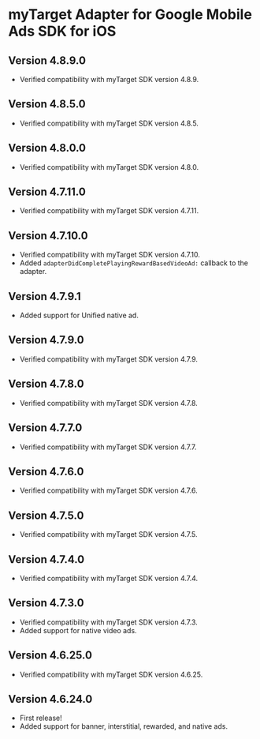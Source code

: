 # myTarget Adapter for Google Mobile Ads SDK for iOS

## Version 4.8.9.0
- Verified compatibility with myTarget SDK version 4.8.9.

## Version 4.8.5.0
- Verified compatibility with myTarget SDK version 4.8.5.

## Version 4.8.0.0
- Verified compatibility with myTarget SDK version 4.8.0.

## Version 4.7.11.0
- Verified compatibility with myTarget SDK version 4.7.11.

## Version 4.7.10.0
- Verified compatibility with myTarget SDK version 4.7.10.
- Added `adapterDidCompletePlayingRewardBasedVideoAd:` callback to the adapter.

## Version 4.7.9.1
- Added support for Unified native ad.

## Version 4.7.9.0
- Verified compatibility with myTarget SDK version 4.7.9.

## Version 4.7.8.0
- Verified compatibility with myTarget SDK version 4.7.8.

## Version 4.7.7.0
- Verified compatibility with myTarget SDK version 4.7.7.

## Version 4.7.6.0
- Verified compatibility with myTarget SDK version 4.7.6.

## Version 4.7.5.0
- Verified compatibility with myTarget SDK version 4.7.5.

## Version 4.7.4.0
- Verified compatibility with myTarget SDK version 4.7.4.

## Version 4.7.3.0
- Verified compatibility with myTarget SDK version 4.7.3.
- Added support for native video ads.

## Version 4.6.25.0
- Verified compatibility with myTarget SDK version 4.6.25.

## Version 4.6.24.0
- First release!
- Added support for banner, interstitial, rewarded, and native ads.

